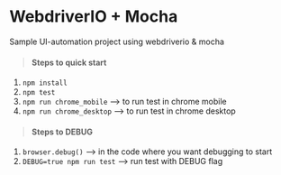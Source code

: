 # WebdriverIO + Mocha
Sample UI-automation project using webdriverio & mocha

> #### Steps to quick start
1. `npm install`
2. `npm test`
3. `npm run chrome_mobile` --> to run test in chrome mobile
4. `npm run chrome_desktop` --> to run test in chrome desktop

> #### Steps to DEBUG
1. `browser.debug()`  -->  in the code where you want debugging to start
2. `DEBUG=true npm run test` --> run test with DEBUG flag
